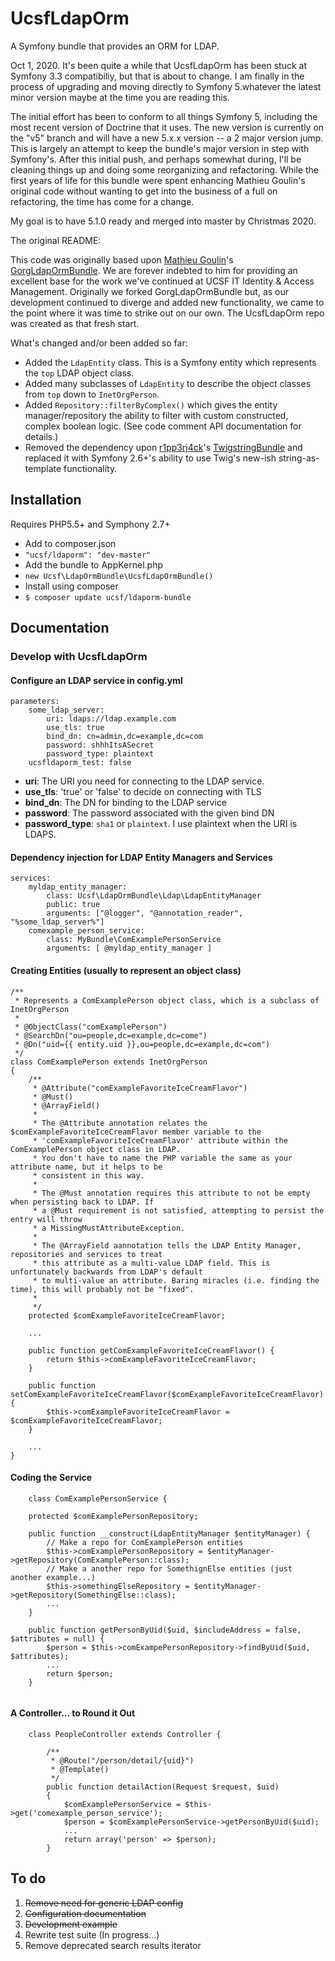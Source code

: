 # UcsfLdapOrm

A Symfony bundle that provides an ORM for LDAP.

Oct 1, 2020. It's been quite a while that UcsfLdapOrm has been stuck at Symfony 3.3 compatibiliy, but that is about to change. I am finally in the process of upgrading and moving directly to Symfony 5.whatever the latest minor version maybe at the time you are reading this. 

The initial effort has been to conform to all things Symfony 5, including the most recent version of Doctrine that it uses. The new version is currently on the "v5" branch and will have a new 5.x.x version -- a 2 major version jump. This is largely an attempt to keep the bundle's major version in step with Symfony's.  After this initial push, and perhaps somewhat during, I'll be cleaning things up and doing some reorganizing and refactoring. While the first years of life for this bundle were spent enhancing Mathieu Goulin's original code without wanting to get into the business of a full on refactoring, the time has come for a change.

My goal is to have 5.1.0 ready and merged into master by Christmas 2020.

The original README:

This code was originally based upon <a href="https://github.com/matgou">Mathieu Goulin</a>'s <a href="https://github.com/matgou/GorgLdapOrmBundle">GorgLdapOrmBundle</a>. We are forever indebted to him for providing an excellent base for the work we've continued at UCSF IT Identity & Access Management. Originally we forked GorgLdapOrmBundle but, as our development continued to diverge and added new functionality, we came to the point where it was time to strike out on our own. The UcsfLdapOrm repo was created as that fresh start.

What's changed and/or been added so far:

* Added the <code>LdapEntity</code> class. This is a Symfony entity which represents the <code>top</code> LDAP object class.
* Added many subclasses of <code>LdapEntity</code> to describe the object classes from <code>top</code> down to  <code>InetOrgPerson</code>.
* Added <code>Repository::filterByComplex()</code> which gives the entity manager/repository the ability to filter with custom constructed, complex boolean logic. (See code comment API documentation for details.)
* Removed the dependency upon <a href="https://github.com/r1pp3rj4ck">r1pp3rj4ck</a>'s <a href="https://github.com/r1pp3rj4ck/TwigstringBundle">TwigstringBundle</a> and replaced it with Symfony 2.6+'s ability to use Twig's new-ish string-as-template functionality.

## Installation

Requires PHP5.5+ and Symphony 2.7+

* Add to composer.json
 * <code>"ucsf/ldaporm": "dev-master"</code>
* Add the bundle to AppKernel.php
 * <code>new Ucsf\LdapOrmBundle\UcsfLdapOrmBundle()</code>
* Install using composer
 * <code>$ composer update ucsf/ldaporm-bundle</code>

## Documentation

### Develop with UcsfLdapOrm

#### Configure an LDAP service in config.yml

```
parameters:
    some_ldap_server:
        uri: ldaps://ldap.example.com
        use_tls: true
        bind_dn: cn=admin,dc=example,dc=com
        password: shhhItsASecret
        password_type: plaintext
    ucsfldaporm_test: false
```

* __uri__: The URI you need for connecting to the LDAP service.
* __use_tls__: 'true' or 'false' to decide on connecting with TLS
* __bind_dn__: The DN for binding to the LDAP service
* __password__: The password associated with the given bind DN
* __password_type__: `sha1` or `plaintext`. I use plaintext when the URI is LDAPS.

#### Dependency injection for LDAP Entity Managers and Services

```
services:
    myldap_entity_manager:
        class: Ucsf\LdapOrmBundle\Ldap\LdapEntityManager
        public: true
        arguments: ["@logger", "@annotation_reader", "%some_ldap_server%"]
    comexample_person_service:
        class: MyBundle\ComExamplePersonService
        arguments: [ @myldap_entity_manager ]
```

#### Creating Entities (usually to represent an object class)

```
/**
 * Represents a ComExamplePerson object class, which is a subclass of InetOrgPerson
 * 
 * @ObjectClass("comExamplePerson")
 * @SearchDn("ou=people,dc=example,dc=come")
 * @Dn("uid={{ entity.uid }},ou=people,dc=example,dc=com")
 */
class ComExamplePerson extends InetOrgPerson
{
    /**
     * @Attribute("comExampleFavoriteIceCreamFlavor")
     * @Must()
     * @ArrayField()
     * 
     * The @Attribute annotation relates the $comExampleFavoriteIceCreamFlavor member variable to the
     * 'comExampleFavoriteIceCreamFlavor' attribute within the ComExamplePerson object class in LDAP. 
     * You don't have to name the PHP variable the same as your attribute name, but it helps to be
     * consistent in this way.
     *
     * The @Must annotation requires this attribute to not be empty when persisting back to LDAP. If 
     * a @Must requirement is not satisfied, attempting to persist the entry will throw
     * a MissingMustAttributeException.
     *
     * The @ArrayField aannotation tells the LDAP Entity Manager, repositories and services to treat
     * this attribute as a multi-value LDAP field. This is unfortunately backwards from LDAP's default
     * to multi-value an attribute. Baring miracles (i.e. finding the time), this will probably not be "fixed".
     *
     */
    protected $comExampleFavoriteIceCreamFlavor;
    
    ...
    
    public function getComExampleFavoriteIceCreamFlavor() {
        return $this->comExampleFavoriteIceCreamFlavor;
    }
    
    public function setComExampleFavoriteIceCreamFlavor($comExampleFavoriteIceCreamFlavor) {
        $this->comExampleFavoriteIceCreamFlavor = $comExampleFavoriteIceCreamFlavor;
    }
    
    ...
}
```

#### Coding the Service

```
    class ComExamplePersonService {

    protected $comExamplePersonRepository;

    public function __construct(LdapEntityManager $entityManager) {
        // Make a repo for ComExamplePerson entities
        $this->comExamplePersonRepository = $entityManager->getRepository(ComExamplePerson::class);
        // Make a another repo for SomethignElse entities (just another example...)
        $this->somethingElseRepository = $entityManager->getRepository(SomethingElse::class);
        ...
    }
            
    public function getPersonByUid($uid, $includeAddress = false, $attributes = null) {
        $person = $this->comExampePersonRepository->findByUid($uid, $attributes);
        ...
        return $person;
    }
        
```

#### A Controller... to Round it Out

````
    class PeopleController extends Controller {

        /**
         * @Route("/person/detail/{uid}")
         * @Template()
         */
        public function detailAction(Request $request, $uid)
        {
            $comExamplePersonService = $this->get('comexample_person_service');
            $person = $comExamplePersonService->getPersonByUid($uid);
            ...
            return array('person' => $person);
        }
````


## To do

1. ~~Remove need for generic LDAP config~~
2. ~~Configuration documentation~~
3. ~~Development example~~
4. Rewrite test suite (In progress...)
5. Remove deprecated search results iterator
